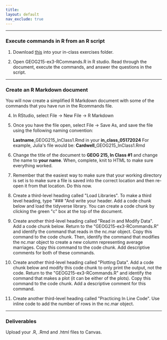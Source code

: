 ```yaml
---
title: 
layout: default
nav_exclude: true
---
```


******

### Execute commands in R from an R script 
1. Download [this](https://drive.google.com/drive/folders/1iC0lFYvXT0c-WM5UN-RjSsHgdacKbKdb?usp=sharing) into your in-class exercises folder. 

3. Open GEOG215-ex3-RCommands.R in R studio. Read through the document, execute the commands, and answer the questions in the script.  

******

### Create an R Markdown document

You will now create a simplified R Markdown document with some of the commands that you have run in the Rcommands file. 

4. In RStudio, select File -> New File -> R Markdown

5. Once you have the file open, select File -> Save As, and save the file using the following naming convention:

    **Lastname**_GEOG215_InClass1.Rmd in your **in_class_05172024**
    For example, Julia's file would be: **Cardwell**_GEOG215_InClass1.Rmd

7. Change the title of the document to **GEOG 215, In Class #1** and change the name to **your name**. When, complete, knit to HTML to make sure everything worked. 

8. Remember that the easiest way to make sure that your working directory is set is to make sure a file is saved into the correct location and then re-open it from that location. Do this now. 

9. Create a third-level heading called "Load Libraries". To make a third level heading, type "### "And write your header. Add a code chunk below and load the tidyverse library. You can create a code chunk by clicking the green "c" box at the top of the document. 

7. Create another third-level heading called "Read in and Modify Data". Add a code chunk below. Return to the "GEOG215-ex3-RCommands.R" and identify the command that reads in the nc.mar object. Copy this command to the code chunk. Then, identify the command that modifies the nc.mar object to create a new column representing average marriages. Copy this command to the code chunk. Add descriptive comments for both of these commands. 

8. Create another third-level heading called "Plotting Data". Add a code chunk below and modify this code chunk to only print the output, not the code. Return to the "GEOG215-ex3-RCommands.R" and identify the command that makes a plot (it can be either of the plots). Copy this command to the code chunk. Add a descriptive comment for this command.

9. Create another third-level heading called "Practicing In Line Code". Use inline code to add the number of rows in the nc.mar object. 

******

### Deliverables
Upload your .R, .Rmd and .html files to Canvas.
